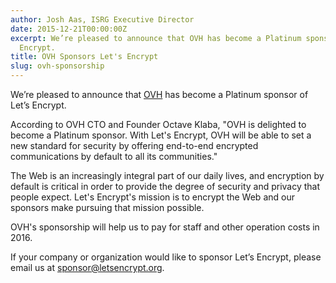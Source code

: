 ```yaml
---
author: Josh Aas, ISRG Executive Director
date: 2015-12-21T00:00:00Z
excerpt: We’re pleased to announce that OVH has become a Platinum sponsor of Let’s
  Encrypt.
title: OVH Sponsors Let's Encrypt
slug: ovh-sponsorship
---
```


We’re pleased to announce that <a href="https://www.ovh.com/">OVH</a> has become a Platinum sponsor of Let’s Encrypt.

According to OVH CTO and Founder Octave Klaba, "OVH is delighted to become a Platinum sponsor. With Let's Encrypt, OVH will be able to set a new standard for security by offering end-to-end encrypted communications by default to all its communities."

The Web is an increasingly integral part of our daily lives, and encryption by default is critical in order to provide the degree of security and privacy that people expect. Let's Encrypt's mission is to encrypt the Web and our sponsors make pursuing that mission possible.

OVH's sponsorship will help us to pay for staff and other operation costs in 2016.

If your company or organization would like to sponsor Let’s Encrypt, please email us at [sponsor@letsencrypt.org](mailto:sponsor@letsencrypt.org).

